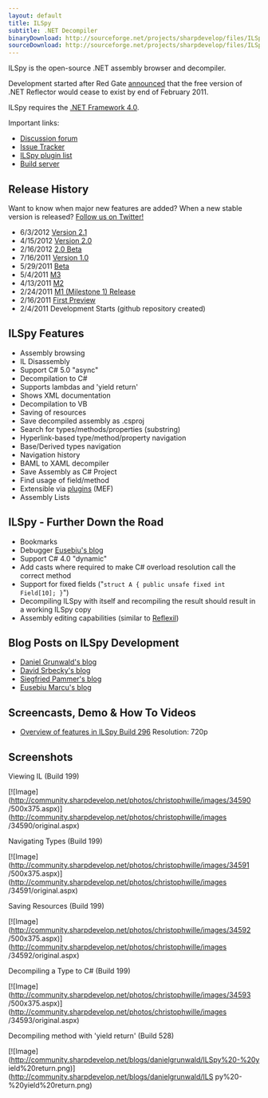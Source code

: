 ```yaml
---
layout: default
title: ILSpy
subtitle: .NET Decompiler
binaryDownload: http://sourceforge.net/projects/sharpdevelop/files/ILSpy/2.0/ILSpy_Master_2.1.0.1603_RTW_Binaries.zip/download
sourceDownload: http://sourceforge.net/projects/sharpdevelop/files/ILSpy/2.0/ILSpy_Master_2.1.0.1603_RTW_Source.zip/download
---
```


ILSpy is the open-source .NET assembly browser and decompiler.

Development started after Red Gate [announced](http://www.red-gate.com/products/dotnet-development/reflector/announcement) that the free version of .NET Reflector would cease to exist by end of February 2011.

ILSpy requires the [.NET Framework 4.0](http://www.microsoft.com/downloads/en/details.aspx?FamilyID=5765d7a8-7722-4888-a970-ac39b33fd8ab&amp;displaylang=en).

Important links:
 * [Discussion forum](http://community.sharpdevelop.net/forums/69.aspx)
 * [Issue Tracker](https://github.com/icsharpcode/ILSpy/issues)
 * [ILSpy plugin list](http://wiki.sharpdevelop.net/ILSpy%20Plugins.ashx)
 * [Build server](http://build.sharpdevelop.net/BuildArtefacts/#ILSpyMaster)


## Release History

Want to know when major new features are added? When a new stable version is released?
[Follow us on Twitter!](http://twitter.com/ilspy)

 * 6/3/2012 [Version 2.1](http://community.sharpdevelop.net/blogs/christophwille/archive/2012/06/03/ilspy-2-1-async-await-decompilation-support.aspx)
 * 4/15/2012 [Version 2.0](http://community.sharpdevelop.net/blogs/christophwille/archive/2012/04/15/ilspy-2-0-final.aspx)
 * 2/16/2012 [2.0 Beta](http://community.sharpdevelop.net/blogs/danielgrunwald/archive/2012/02/16/ilspy-2-0-beta-1.aspx)
 * 7/16/2011 [Version 1.0](http://community.sharpdevelop.net/blogs/christophwille/archive/2011/07/16/ilspy-1-0-has-landed.aspx)
 * 5/29/2011 [Beta](http://community.sharpdevelop.net/blogs/christophwille/archive/2011/05/29/ilspy-1-0-beta.aspx)
 * 5/4/2011 [M3](http://community.sharpdevelop.net/blogs/christophwille/archive/2011/05/04/ilspy-1-0-m3-object-initializer-search-ui-xml-documentation.aspx)
 * 4/13/2011 [M2](http://community.sharpdevelop.net/blogs/christophwille/archive/2011/04/13/ilspy-1-0-milestone-2-quot-m2-quot.aspx)
 * 2/24/2011 [M1 (Milestone 1) Release](http://community.sharpdevelop.net/blogs/christophwille/archive/2011/02/24/ilspy-1-0-m1-milestone-1.aspx)
 * 2/16/2011 [First Preview](http://community.sharpdevelop.net/blogs/christophwille/archive/2011/02/16/new-from-sharpdevelop-ilspy.aspx)
 * 2/4/2011 Development Starts (github repository created)


## ILSpy Features

 * Assembly browsing
 * IL Disassembly
 * Support C# 5.0 "async"
 * Decompilation to C#
  * Supports lambdas and 'yield return'
  * Shows XML documentation
 * Decompilation to VB
 * Saving of resources
 * Save decompiled assembly as .csproj
 * Search for types/methods/properties (substring)
 * Hyperlink-based type/method/property navigation
 * Base/Derived types navigation
 * Navigation history
 * BAML to XAML decompiler
 * Save Assembly as C# Project
 * Find usage of field/method
 * Extensible via [plugins](http://wiki.sharpdevelop.net/ILSpy%20Plugins.ashx) (MEF)
 * Assembly Lists  


## ILSpy - Further Down the Road

 * Bookmarks
 * Debugger [Eusebiu's blog](http://community.sharpdevelop.net/blogs/marcueusebiu/default.aspx)
 * Support C# 4.0 "dynamic"
 * Add casts where required to make C# overload resolution call the correct method
 * Support for fixed fields ("`struct A { public unsafe fixed int Field[10]; }`")
 * Decompiling ILSpy with itself and recompiling the result should result in a working ILSpy copy
 * Assembly editing capabilities (similar to [Reflexil](http://reflexil.net/))  


## Blog Posts on ILSpy Development

  * [Daniel Grunwald's blog](http://community.sharpdevelop.net/blogs/danielgrunwald/archive/tags/ILSpy/default.aspx)
  * [David Srbecky's blog](http://community.sharpdevelop.net/blogs/dsrbecky/archive/tags/ILSpy/default.aspx)
  * [Siegfried Pammer's blog](http://community.sharpdevelop.net/blogs/siegfried_pammer/archive/tags/ILSpy/default.aspx)
  * [Eusebiu Marcu's blog](http://community.sharpdevelop.net/blogs/marcueusebiu/archive/tags/ILSpy/default.aspx)  


## Screencasts, Demo & How To Videos

  * [Overview of features in ILSpy Build 296](http://www.youtube.com/watch?v=CDi5yT1ekuU) Resolution: 720p  


## Screenshots

Viewing IL (Build 199)

[![Image](http://community.sharpdevelop.net/photos/christophwille/images/34590
/500x375.aspx)](http://community.sharpdevelop.net/photos/christophwille/images
/34590/original.aspx)

  
Navigating Types (Build 199)

[![Image](http://community.sharpdevelop.net/photos/christophwille/images/34591
/500x375.aspx)](http://community.sharpdevelop.net/photos/christophwille/images
/34591/original.aspx)

  
Saving Resources (Build 199)

[![Image](http://community.sharpdevelop.net/photos/christophwille/images/34592
/500x375.aspx)](http://community.sharpdevelop.net/photos/christophwille/images
/34592/original.aspx)

  
Decompiling a Type to C# (Build 199)

[![Image](http://community.sharpdevelop.net/photos/christophwille/images/34593
/500x375.aspx)](http://community.sharpdevelop.net/photos/christophwille/images
/34593/original.aspx)

  
Decompiling method with 'yield return' (Build 528)

[![Image](http://community.sharpdevelop.net/blogs/danielgrunwald/ILSpy%20-%20y
ield%20return.png)](http://community.sharpdevelop.net/blogs/danielgrunwald/ILS
py%20-%20yield%20return.png)
